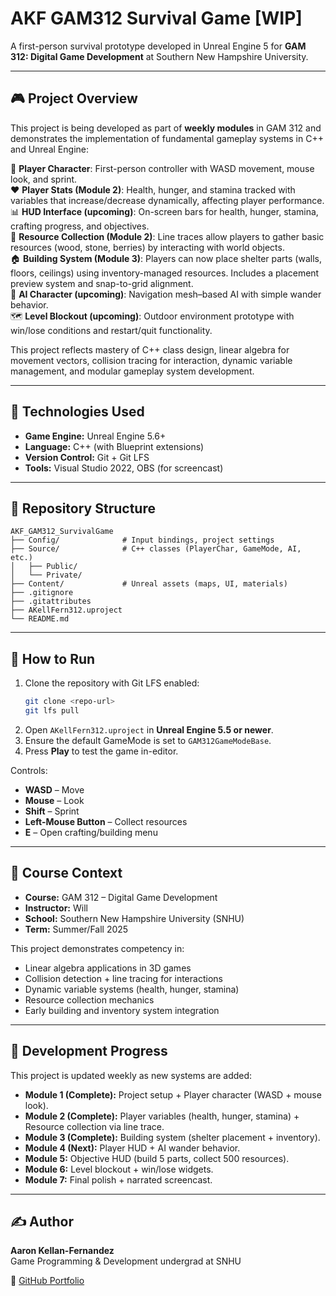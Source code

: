 # AKF GAM312 Survival Game [WIP]

A first-person survival prototype developed in Unreal Engine 5 for **GAM 312: Digital Game Development** at Southern New Hampshire University.  

---

## 🎮 Project Overview
This project is being developed as part of **weekly modules** in GAM 312 and demonstrates the implementation of fundamental gameplay systems in C++ and Unreal Engine:  

👤 **Player Character**: First-person controller with WASD movement, mouse look, and sprint.  
❤️ **Player Stats (Module 2)**: Health, hunger, and stamina tracked with variables that increase/decrease dynamically, affecting player performance.  
📊 **HUD Interface (upcoming)**: On-screen bars for health, hunger, stamina, crafting progress, and objectives.  
🌲 **Resource Collection (Module 2)**: Line traces allow players to gather basic resources (wood, stone, berries) by interacting with world objects.  
🏠 **Building System (Module 3)**: Players can now place shelter parts (walls, floors, ceilings) using inventory-managed resources. Includes a placement preview system and snap-to-grid alignment.  
🤖 **AI Character (upcoming)**: Navigation mesh–based AI with simple wander behavior.  
🗺️ **Level Blockout (upcoming)**: Outdoor environment prototype with win/lose conditions and restart/quit functionality.  

This project reflects mastery of C++ class design, linear algebra for movement vectors, collision tracing for interaction, dynamic variable management, and modular gameplay system development.

---

## 🧪 Technologies Used
- **Game Engine:** Unreal Engine 5.6+  
- **Language:** C++ (with Blueprint extensions)  
- **Version Control:** Git + Git LFS  
- **Tools:** Visual Studio 2022, OBS (for screencast)  

---

## 📂 Repository Structure
```
AKF_GAM312_SurvivalGame
├── Config/              # Input bindings, project settings
├── Source/              # C++ classes (PlayerChar, GameMode, AI, etc.)
│   ├── Public/          
│   └── Private/
├── Content/             # Unreal assets (maps, UI, materials)
├── .gitignore
├── .gitattributes
├── AKellFern312.uproject
└── README.md
```

---

## 🚀 How to Run
1. Clone the repository with Git LFS enabled:
   ```bash
   git clone <repo-url>
   git lfs pull
   ```
2. Open `AKellFern312.uproject` in **Unreal Engine 5.5 or newer**.  
3. Ensure the default GameMode is set to `GAM312GameModeBase`.  
4. Press **Play** to test the game in-editor.  

Controls:  
- **WASD** – Move  
- **Mouse** – Look  
- **Shift** – Sprint  
- **Left-Mouse Button** – Collect resources  
- **E** – Open crafting/building menu  

---

## 🧠 Course Context
- **Course:** GAM 312 – Digital Game Development  
- **Instructor:** Will  
- **School:** Southern New Hampshire University (SNHU)  
- **Term:** Summer/Fall 2025  

This project demonstrates competency in:  
- Linear algebra applications in 3D games  
- Collision detection + line tracing for interactions  
- Dynamic variable systems (health, hunger, stamina)  
- Resource collection mechanics  
- Early building and inventory system integration  

---

## 📅 Development Progress
This project is updated weekly as new systems are added:  

- **Module 1 (Complete):** Project setup + Player character (WASD + mouse look).  
- **Module 2 (Complete):** Player variables (health, hunger, stamina) + Resource collection via line trace.  
- **Module 3 (Complete):** Building system (shelter placement + inventory).  
- **Module 4 (Next):** Player HUD + AI wander behavior.  
- **Module 5:** Objective HUD (build 5 parts, collect 500 resources).  
- **Module 6:** Level blockout + win/lose widgets.  
- **Module 7:** Final polish + narrated screencast.  

---

## ✍️ Author
**Aaron Kellan-Fernandez**  
Game Programming & Development undergrad at SNHU  

🔗 [GitHub Portfolio](https://github.com/AKellFern)    
